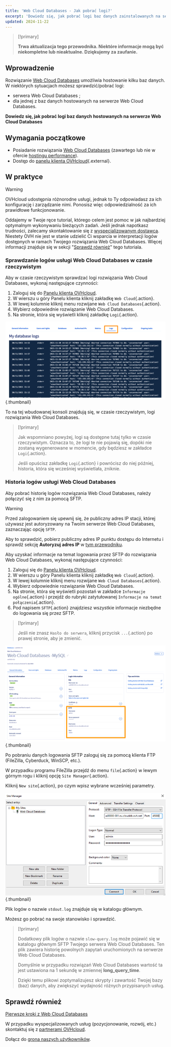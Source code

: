 ```yaml
---
title: 'Web Cloud Databases - Jak pobrać logi?'
excerpt: 'Dowiedz się, jak pobrać logi baz danych zainstalowanych na serwerze Web Cloud Databases'
updated: 2024-11-22
---
```


> [!primary]
>
> **Trwa aktualizacja tego przewodnika. Niektóre informacje mogą być niekompletne lub nieaktualne. Dziękujemy za zaufanie.**

## Wprowadzenie

Rozwiązanie [Web Cloud Databases](/links/web/databases) umożliwia hostowanie kilku baz danych. W niektórych sytuacjach możesz sprawdzić/pobrać logi:

- serwera Web Cloud Databases ;
- dla jednej z baz danych hostowanych na serwerze Web Cloud Databases.

**Dowiedz się, jak pobrać logi baz danych hostowanych na serwerze Web Cloud Databases**

## Wymagania początkowe

- Posiadanie rozwiązania [Web Cloud Databases](/links/web/databases) (zawartego lub nie w ofercie [hostingu performance](/links/web/hosting)).
- Dostęp do [panelu klienta OVHcloud](/links/manager){.external}.

## W praktyce

> [!warning]
>
> OVHcloud udostępnia różnorodne usługi, jednak to Ty odpowiadasz za ich konfigurację i zarządzanie nimi. Ponosisz więc odpowiedzialność za ich prawidłowe funkcjonowanie.
> 
> Oddajemy w Twoje ręce tutorial, którego celem jest pomoc w jak najbardziej optymalnym wykonywaniu bieżących zadań. Jeśli jednak napotkasz trudności, zalecamy skontaktowanie się z [wyspecjalizowanym dostawcą](/links/partner). Niestety OVH nie jest w stanie udzielić Ci wsparcia w interpretacji logów dostępnych w ramach Twojego rozwiązania Web Cloud Databases. Więcej informacji znajduje się w sekcji "[Sprawdź również](#go-further)" tego tutoriala.
>

### Sprawdzanie logów usługi Web Cloud Databases w czasie rzeczywistym

Aby w czasie rzeczywistym sprawdzać logi rozwiązania Web Cloud Databases, wykonaj następujące czynności:

1. Zaloguj się do [Panelu klienta OVHcloud](/links/manager).
2. W wierszu u góry Panelu klienta kliknij zakładkę `Web Cloud`{.action}.
3. W lewej kolumnie kliknij menu rozwijane `Web Cloud Databases`{.action}.
4. Wybierz odpowiednie rozwiązanie Web Cloud Databases.
5. Na stronie, która się wyświetli kliknij zakładkę `Logi`{.action}.

![Web Cloud Databases](/pages/assets/screens/control_panel/product-selection/web-cloud/web-cloud-databases/logs/tab-with-logs.png){.thumbnail}

To na tej wbudowanej konsoli znajdują się, w czasie rzeczywistym, logi rozwiązania Web Cloud Databases.

> [!primary]
>
> Jak wspomniano powyżej, logi są dostępne tutaj tylko w czasie rzeczywistym. Oznacza to, że logi te nie pojawią się, dopóki nie zostaną wygenerowane w momencie, gdy będziesz w zakładce `Logi`{.action}. 
>
> Jeśli opuścisz zakładkę `Logi`{.action} i powrócisz do niej później, historia, która się wcześniej wyświetlała, zniknie.
>

### Historia logów usługi Web Cloud Databases

Aby pobrać historię logów rozwiązania Web Cloud Databases, należy połączyć się z nim za pomocą SFTP.

> [!warning]
>
> Przed zalogowaniem się upewnij się, że publiczny adres IP stacji, której używasz jest autoryzowany na Twoim serwerze Web Cloud Databases, zaznaczając opcję `SFTP`.
>
> Aby to sprawdzić, pobierz publiczny adres IP punktu dostępu do Internetu i sprawdź sekcję **Autoryzuj adres IP** w [tym przewodniku](/pages/web_cloud/web_cloud_databases/starting_with_clouddb).
>

Aby uzyskać informacje na temat logowania przez SFTP do rozwiązania Web Cloud Databases, wykonaj następujące czynności:

1. Zaloguj się do [Panelu klienta OVHcloud](/links/manager).
2. W wierszu u góry Panelu klienta kliknij zakładkę `Web Cloud`{.action}.
3. W lewej kolumnie kliknij menu rozwijane `Web Cloud Databases`{.action}.
4. Wybierz odpowiednie rozwiązanie Web Cloud Databases.
5. Na stronie, która się wyświetli pozostań w zakładce `Informacje ogólne`{.action} i przejdź do rubryki zatytułowanej `Informacje na temat połączenia`{.action}.
6. Pod napisem `SFTP`{.action} znajdziesz wszystkie informacje niezbędne do logowania się przez SFTP.

> [!primary]
>
> Jeśli nie znasz `Hasło do serwera`, kliknij przycisk `...`{.action} po prawej stronie, aby je zmienić.
>

![Web Cloud Databases](/pages/assets/screens/control_panel/product-selection/web-cloud/web-cloud-databases/general-information/sftp-login.png){.thumbnail}

Po pobraniu danych logowania SFTP zaloguj się za pomocą klienta FTP (FileZilla, Cyberduck, WinSCP, etc.).

W przypadku programu FileZilla przejdź do menu `file`{.action} w lewym górnym rogu i kliknij opcję `Site Manager`{.action}.

Kliknij `New site`{.action}, po czym wpisz wybrane wcześniej parametry.

![Web Cloud Databases](/pages/assets/screens/other/web-tools/filezilla/site-manager.png){.thumbnail}

Plik logów o nazwie `stdout.log` znajduje się w katalogu głównym.

Możesz go pobrać na swoje stanowisko i sprawdzić.

> [!primary]
>
> Dodatkowy plik logów o nazwie `slow-query.log` może pojawić się w katalogu głównym SFTP Twojego serwera Web Cloud Databases.
> Ten plik zawiera historię powolnych zapytań uruchomionych na serwerze Web Cloud Databases. 
> 
> Domyślnie w przypadku rozwiązań Web Cloud Databases wartość ta jest ustawiona na 1 sekundę w zmiennej **long_query_time**.
> 
> Dzięki temu plikowi zoptymalizujesz skrypty i zawartość Twojej bazy (baz) danych, aby zwiększyć wydajność różnych przypisanych usług.
>

## Sprawdź również <a name="go-further"></a>

[Pierwsze kroki z Web Cloud Databases](/pages/web_cloud/web_cloud_databases/starting_with_clouddb)
 
W przypadku wyspecjalizowanych usług (pozycjonowanie, rozwój, etc.) skontaktuj się z [partnerami OVHcloud](/links/partner).
 
Dołącz do [grona naszych użytkowników](/links/community).